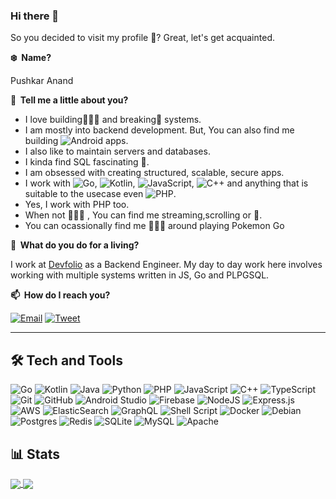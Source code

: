 ### Hi there 👋

So you decided to visit my profile 🥲? Great, let's get acquainted.

**❄️&nbsp;&nbsp;Name?**

Pushkar Anand

**💬&nbsp;&nbsp;Tell me a little about you?**

- I love building👷🏽‍♂️ and breaking🔨 systems.
- I am mostly into backend development. But, You can also find me building ![Android](https://img.shields.io/badge/Android-3DDC84?style=flat-square&logo=android&logoColor=white) apps.
- I also like to maintain servers and databases.
- I kinda find SQL fascinating 🧐.
- I am obsessed  with creating structured, scalable, secure apps.
- I work with ![Go](https://img.shields.io/badge/go-%2300ADD8.svg?style=flat-square&logo=go&logoColor=white), ![Kotlin](https://img.shields.io/badge/kotlin-%237f52ff.svg?style=flat-square&logo=kotlin&logoColor=white), ![JavaScript](https://img.shields.io/badge/javascript-%23323330.svg?style=flat-square&logo=javascript&logoColor=%23F7DF1E), ![C++](https://img.shields.io/badge/c++-%2300599C.svg?style=flat-square&logo=c%2B%2B&logoColor=white) and anything that is suitable to the usecase even ![PHP](https://img.shields.io/badge/php-%23777BB4.svg?style=flat-square&logo=php&logoColor=white).
- Yes, I work with PHP too.
- When not 👨🏾‍💻 , You can find me streaming,scrolling or 📖.
- You can ocassionally find me 🚶🏽‍♂️ around playing Pokemon Go

**💼&nbsp;&nbsp;What do you do for a living?**

I work at [Devfolio](https://devfolio.co) as a Backend Engineer. My day to day work here involves working with multiple systems written in JS, Go and PLPGSQL.


**📫&nbsp;&nbsp;How do I reach you?**

[![Email](https://img.shields.io/badge/Email-%23EA4335.svg?style=for-the-badge&logo=gmail&logoColor=white)](https://mailhide.io/e/gau8PFNB) [![Tweet](https://img.shields.io/badge/Tweet-%231DA1F2.svg?style=for-the-badge&logo=twitter&logoColor=white)](https://twitter.com/_anandpushkar)


<hr/>


## 🛠 Tech and Tools
![Go](https://img.shields.io/badge/go-%2300ADD8.svg?style=flat-square&logo=go&logoColor=white) ![Kotlin](https://img.shields.io/badge/kotlin-%230095D5.svg?style=flat-square&logo=kotlin&logoColor=white)
![Java](https://img.shields.io/badge/java-%23ED8B00.svg?style=flat-square&logo=java&logoColor=white) ![Python](https://img.shields.io/badge/python-3670A0?style=flat-square&logo=python&logoColor=ffdd54)
![PHP](https://img.shields.io/badge/php-%23777BB4.svg?style=flat-square&logo=php&logoColor=white)  ![JavaScript](https://img.shields.io/badge/javascript-%23323330.svg?style=flat-square&logo=javascript&logoColor=%23F7DF1E) ![C++](https://img.shields.io/badge/c++-%2300599C.svg?style=flat-square&logo=c%2B%2B&logoColor=white) ![TypeScript](https://img.shields.io/badge/typescript-%23007ACC.svg?style=flat-square&logo=typescript&logoColor=white) ![Git](https://img.shields.io/badge/git-%23F05033.svg?style=flat-square&logo=git&logoColor=white)
![GitHub](https://img.shields.io/badge/github-%23121011.svg?style=flat-square&logo=github&logoColor=white) ![Android Studio](https://img.shields.io/badge/Android%20Studio-3DDC84.svg?style=flat-square&logo=android-studio&logoColor=white) ![Firebase](https://img.shields.io/badge/firebase-%23039BE5.svg?style=flat-square&logo=firebase) ![NodeJS](https://img.shields.io/badge/node.js-6DA55F?style=flat-square&logo=node.js&logoColor=white) ![Express.js](https://img.shields.io/badge/express.js-%23404d59.svg?style=flat-square&logo=express&logoColor=%2361DAFB) ![AWS](https://img.shields.io/badge/AWS-%23FF9900.svg?style=flat-square&logo=amazon-aws&logoColor=white) ![ElasticSearch](https://img.shields.io/badge/-ElasticSearch-005571?style=flat-square&logo=elasticsearch) ![GraphQL](https://img.shields.io/badge/-GraphQL-E10098?style=flat-square&logo=graphql&logoColor=white) ![Shell Script](https://img.shields.io/badge/shell_script-%23121011.svg?style=flat-square&logo=gnu-bash&logoColor=white) ![Docker](https://img.shields.io/badge/docker-%230db7ed.svg?style=flat-square&logo=docker&logoColor=white)  ![Debian](https://img.shields.io/badge/Debian-D70A53?style=flat-square&logo=debian&logoColor=white) ![Postgres](https://img.shields.io/badge/postgres-%23316192.svg?style=flat-square&logo=postgresql&logoColor=white) ![Redis](https://img.shields.io/badge/redis-%23DD0031.svg?style=flat-square&logo=redis&logoColor=white) ![SQLite](https://img.shields.io/badge/sqlite-%2307405e.svg?style=flat-square&logo=sqlite&logoColor=white) ![MySQL](https://img.shields.io/badge/mysql-%2300f.svg?style=flat-square&logo=mysql&logoColor=white) ![Apache](https://img.shields.io/badge/apache-%23D42029.svg?style=flat-square&logo=apache&logoColor=white)

## 📊 Stats

<a href="https://github-readme-stats.vercel.app">
  <img align="center" src="https://github-readme-stats.vercel.app/api?username=pushkar-anand&show_icons=true&count_private=true&theme=dracula&border_radius=15px" />
</a>
<a href="https://visitor-badge.glitch.me">
  <img align="center" src="https://visitor-badge.glitch.me/badge?page_id=pushkar-anand.pushkar-anand" />
</a>


<!--
**pushkar-anand/pushkar-anand** is a ✨ _special_ ✨ repository because its `README.md` (this file) appears on your GitHub profile.

Here are some ideas to get you started:

- 🔭 I’m currently working on ...
- 🌱 I’m currently learning ...
- 👯 I’m looking to collaborate on ...
- 🤔 I’m looking for help with ...
- 💬 Ask me about ...
- 📫 How to reach me: ...
- 😄 Pronouns: ...
- ⚡ Fun fact: ...
-->
